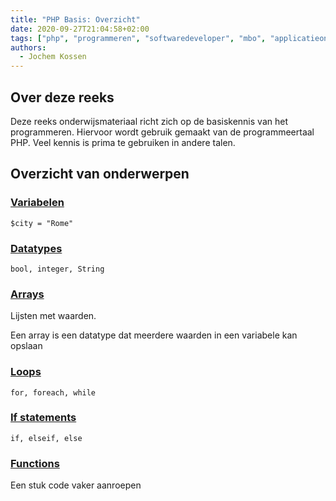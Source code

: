 ```yaml
---
title: "PHP Basis: Overzicht"
date: 2020-09-27T21:04:58+02:00
tags: ["php", "programmeren", "softwaredeveloper", "mbo", "applicatieontwikkelaar", "25604", "25187"]
authors:
  - Jochem Kossen
---
```


## Over deze reeks
Deze reeks onderwijsmateriaal richt zich op de basiskennis van het
programmeren. Hiervoor wordt gebruik gemaakt van de programmeertaal
PHP. Veel kennis is prima te gebruiken in andere talen.

## Overzicht van onderwerpen

<div class="flex-row">
    <span class="column">
        <h3><a href="../php-basis-variabele">Variabelen</a></h3>
        <p>
            <code>$city = "Rome"</code>
        </p>
    </span>
    <span class="column">
        <h3><a href="../php-basis-datatype">Datatypes</a></h3>
        <p>
            <code>bool, integer, String</code>
        </p>
    </span>
    <span class="column">
        <h3><a href="../php-basis-array">Arrays</a></h3>
        <p>
            Lijsten met waarden.
        </p>
        <p>Een array is een datatype dat meerdere waarden in een variabele kan opslaan</p>
    </span>
</div>

<div class="flex-row">
    <span class="column">
        <h3><a href="../php-basis-loop">Loops</a></h3>
        <p>
            <code>for, foreach, while</code>
        </p>
    </span>
    <span class="column">
        <h3><a href="../php-basis-if">If statements</a></h3>
        <p>
            <code>if, elseif, else</code>
        </p>
    </span>
    <span class="column">
        <h3><a href="../php-basis-function">Functions</a></h3>
        <p>
            Een stuk code vaker aanroepen
        </p>
    </span>
</div>

